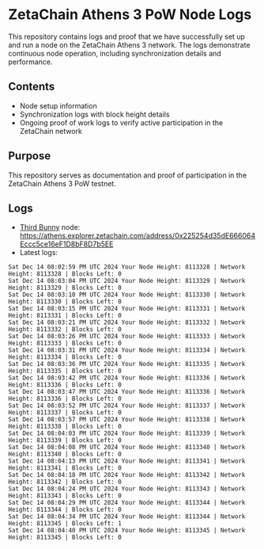 # ZetaChain Athens 3 PoW Node Logs
This repository contains logs and proof that we have successfully set up and run a node on the ZetaChain Athens 3 network. The logs demonstrate continuous node operation, including synchronization details and performance.

## Contents
- Node setup information
- Synchronization logs with block height details
- Ongoing proof of work logs to verify active participation in the ZetaChain network

## Purpose
This repository serves as documentation and proof of participation in the ZetaChain Athens 3 PoW testnet.

## Logs

- [Third Bunny](https://thirdbunny.xyz/) node: https://athens.explorer.zetachain.com/address/0x225254d35dE666064Eccc5ce16eF1D8bF8D7b5EE
- Latest logs:
```
Sat Dec 14 08:02:59 PM UTC 2024 Your Node Height: 8113328 | Network Height: 8113328 | Blocks Left: 0
Sat Dec 14 08:03:04 PM UTC 2024 Your Node Height: 8113329 | Network Height: 8113329 | Blocks Left: 0
Sat Dec 14 08:03:10 PM UTC 2024 Your Node Height: 8113330 | Network Height: 8113330 | Blocks Left: 0
Sat Dec 14 08:03:15 PM UTC 2024 Your Node Height: 8113331 | Network Height: 8113331 | Blocks Left: 0
Sat Dec 14 08:03:21 PM UTC 2024 Your Node Height: 8113332 | Network Height: 8113332 | Blocks Left: 0
Sat Dec 14 08:03:26 PM UTC 2024 Your Node Height: 8113333 | Network Height: 8113333 | Blocks Left: 0
Sat Dec 14 08:03:31 PM UTC 2024 Your Node Height: 8113334 | Network Height: 8113334 | Blocks Left: 0
Sat Dec 14 08:03:36 PM UTC 2024 Your Node Height: 8113335 | Network Height: 8113335 | Blocks Left: 0
Sat Dec 14 08:03:42 PM UTC 2024 Your Node Height: 8113336 | Network Height: 8113336 | Blocks Left: 0
Sat Dec 14 08:03:47 PM UTC 2024 Your Node Height: 8113336 | Network Height: 8113336 | Blocks Left: 0
Sat Dec 14 08:03:52 PM UTC 2024 Your Node Height: 8113337 | Network Height: 8113337 | Blocks Left: 0
Sat Dec 14 08:03:57 PM UTC 2024 Your Node Height: 8113338 | Network Height: 8113338 | Blocks Left: 0
Sat Dec 14 08:04:03 PM UTC 2024 Your Node Height: 8113339 | Network Height: 8113339 | Blocks Left: 0
Sat Dec 14 08:04:08 PM UTC 2024 Your Node Height: 8113340 | Network Height: 8113340 | Blocks Left: 0
Sat Dec 14 08:04:13 PM UTC 2024 Your Node Height: 8113341 | Network Height: 8113341 | Blocks Left: 0
Sat Dec 14 08:04:18 PM UTC 2024 Your Node Height: 8113342 | Network Height: 8113342 | Blocks Left: 0
Sat Dec 14 08:04:24 PM UTC 2024 Your Node Height: 8113343 | Network Height: 8113343 | Blocks Left: 0
Sat Dec 14 08:04:29 PM UTC 2024 Your Node Height: 8113344 | Network Height: 8113344 | Blocks Left: 0
Sat Dec 14 08:04:34 PM UTC 2024 Your Node Height: 8113344 | Network Height: 8113345 | Blocks Left: 1
Sat Dec 14 08:04:40 PM UTC 2024 Your Node Height: 8113345 | Network Height: 8113345 | Blocks Left: 0
```
